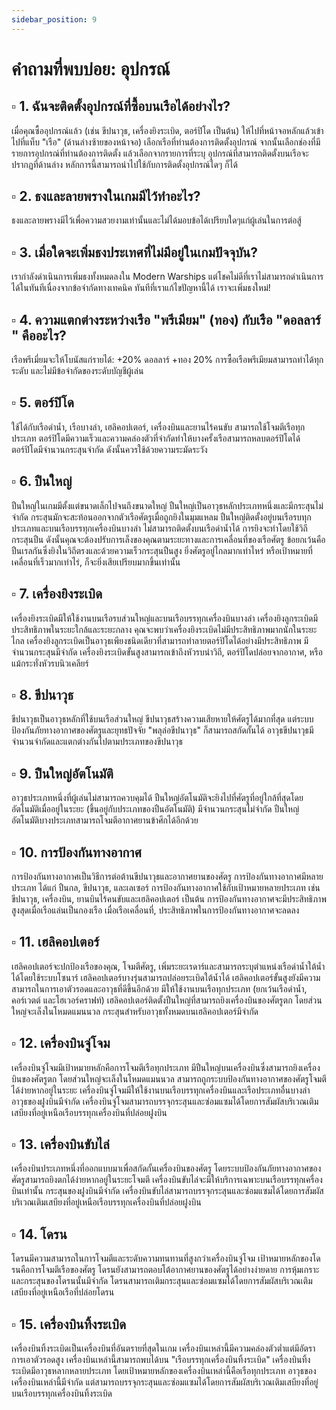 ```yaml
---
sidebar_position: 9
---
```


# คำถามที่พบบ่อย: อุปกรณ์

## ▫️ **1. ฉันจะติดตั้งอุปกรณ์ที่ซื้อบนเรือได้อย่างไร?**

เมื่อคุณซื้ออุปกรณ์แล้ว (เช่น ขีปนาวุธ, เครื่องยิงระเบิด, ตอร์ปิโด​ เป็นต้น) ให้ไปที่หน้าจอหลักแล้วเข้าไปที่แท็บ "เรือ" (ด้านล่างซ้ายของหน้าจอ) เลือกเรือที่ท่านต้องการติดตั้งอุปกรณ์​ จากนั้นเลือกช่องที่มีรายการอุปกรณ์​ที่ท่านต้องการติดตั้ง แล้วเลือกจากรายการที่ระบุ อุปกรณ์ที่สามารถติดตั้งบนเรือจะปรากฏที่ด้านล่าง หลักการนี้สามารถนำไปใช้กับการติดตั้งอุปกรณ์ใดๆ ก็ได้

## ▫️ **2. ธงและลายพรางในเกมมีไว้ทำอะไร?**

ธงและลายพรางมีไว้เพื่อความสวยงามเท่านั้นและไม่ได้มอบข้อได้เปรียบใดๆ​ แก่ผู้เล่นในการต่อสู้

## ▫️ **3. เมื่อใดจะเพิ่มธงประเทศที่ไม่มีอยู่ในเกมปัจจุบัน?**

เรากำลังดำเนินการเพิ่มธงทั้งหมดลงใน Modern Warships แต่โชคไม่ดีที่เราไม่สามารถดำเนินการได้ในทันทีเนื่องจากข้อจำกัดทางเทคนิค ทันทีที่เราแก้ไขปัญหานี้ได้ เราจะเพิ่มธงใหม่!

## ▫️ **4. ความแตกต่างระหว่างเรือ "พรีเมียม​" (ทอง) กับเรือ "ดอลลาร์​" คืออะไร?**

เรือพรีเมี่ยมจะให้โบนัสแก่รายได้:
+20% ดอลลาร์
+ทอง 20%
การซื้อเรือพรีเมียมสามารถทำได้ทุกระดับ และไม่มีข้อจำกัดของระดับบัญชีผู้เล่น

## ▫️ **5. ตอร์ปิโด**

ใช้ได้กับเรือดำน้ำ, เรือบางลำ, เฮลิคอปเตอร์, เครื่องบินและยานไร้คนขับ สามารถใช้โจมตีเรือทุกประเภท ตอร์ปิโดมีความเร็วและความคล่องตัวที่จำกัดทำให้บางครั้งเรือสามารถหลบตอร์ปิโดได้ ตอร์ปิโดมีจำนวนกระสุนจำกัด ดังนั้นควรใช้ด้วยความระมัดระวัง

## ▫️ **6. ปืนใหญ่**

ปืนใหญ่ในเกมมีตั้งแต่ขนาดเล็กไปจนถึงขนาดใหญ่ ปืนใหญ่เป็นอาวุธหลักประเภทหนึ่งและมีกระสุนไม่จำกัด กระสุนมักจะสะท้อนออกจากตัวเรือศัตรูเมื่อถูกยิงในมุมแหลม ปืนใหญ่ติดตั้งอยู่บนเรือรบทุกประเภทและบนเรือบรรทุกเครื่องบินบางลำ ไม่สามารถติดตั้งบนเรือดำน้ำได้ การยิงจะทำโดยใช้วิถีกระสุนปืน ดังนั้นคุณจะต้องปรับการเล็งของคุณตามระยะทางและการเคลื่อนที่ของเรือศัตรู ข้อยกเว้นคือปืนเรลกันซึ่งยิงในวิถีตรงและด้วยความเร็วกระสุนปืนสูง ยิ่งศัตรูอยู่ไกลมากเท่าไหร่ หรือเป้าหมายที่เคลื่อนที่เร็วมากเท่าไร่, ก็จะยิ่งเสียเปรียบมากขึ้นเท่านั้น

## ▫️ **7. เครื่องยิงระเบิด**

เครื่องยิงระเบิดมีให้ใช้งานบนเรือรบส่วนใหญ่และบนเรือบรรทุกเครื่องบินบางลำ เครื่องยิงลูกระเบิดมีประสิทธิภาพในระยะใกล้และระยะกลาง คุณจะพบว่าเครื่องยิงระเบิดไม่มีประสิทธิภาพมากนักในระยะไกล เครื่องยิงลูกระเบิดเป็นอาวุธเพียงชนิดเดียวที่สามารถทำลายตอร์ปิโดได้อย่างมีประสิทธิภาพ มีจำนวนกระสุนมีจำกัด เครื่องยิงระเบิดขั้นสูงสามารถเข้าถึงหัวรบนำวิถี, ตอร์ปิโดปล่อยจากอากาศ, หรือแม้กระทั่งหัวรบนิวเคลียร์​

## ▫️ **8. ขีปนาวุธ​**

ขีปนาวุธเป็นอาวุธหลักที่ใช้บนเรือส่วนใหญ่ ขีปนาวุธสร้างความเสียหายให้ศัตรูได้มากที่สุด แต่ระบบป้องกันภัยทางอากาศของศัตรูและยุทธปัจจัย "พลุล่อขีปนาวุธ" ก็สามารถสกัดกั้น​ได้ อาวุธขีปนาวุธมีจำนวนจำกัดและแตกต่างกันไปตามประเภทของขีปนาวุธ

## ▫️ **9. ปืนใหญ่อัตโนมัติ**

อาวุธประเภทหนึ่งที่ผู้เล่นไม่สามารถควบคุมได้ ปืนใหญ่อัตโนมัติจะยิงไปที่ศัตรูที่อยู่ใกล้ที่สุดโดยอัตโนมัติเมื่ออยู่ในระยะ (ขึ้นอยู่กับประเภทของปืนอัตโนมัติ) มีจำนวนกระสุนไม่จำกัด ปืนใหญ่อัตโนมัติ​บางประเภทสามารถโจมตีอากาศยาน​ข้าศึกได้อีกด้วย

## ▫️ **10. การป้องกันทางอากาศ**

การป้องกันทางอากาศเป็นวิธีการต่อต้านขีปนาวุธและอากาศยาน​ของศัตรู การป้องกันทางอากาศมีหลายประเภท ได้แก่ ปืนกล, ขีปนาวุธ, และเลเซอร์ การป้องกันทางอากาศใช้กับเป้าหมายหลายประเภท เช่น ขีปนาวุธ, เครื่องบิน, ยานบินไร้คนขับและเฮลิคอปเตอร์ เป็นต้น การป้องกันทางอากาศจะมีประสิทธิภาพสูงสุดเมื่อเรือแล่นเป็นกองเรือ เมื่อเรือเคลื่อนที่, ประสิทธิภาพในการป้องกันทางอากาศจะลดลง

## ▫️ **11. เฮลิคอปเตอร์**

เฮลิคอปเตอร์จะปกป้องเรือของคุณ, โจมตีศัตรู, เพิ่มระยะเรดาร์และสามารถระบุตำแหน่งเรือดำน้ำใต้น้ำได้โดยใช้ระบบโซนาร์ เฮลิคอปเตอร์บางรุ่นสามารถปล่อยระเบิดใต้น้ำได้ เฮลิคอปเตอร์ขั้นสูงยังมีความสามารถในการเอาตัวรอดและอาวุธที่ดีขึ้นอีกด้วย มีให้ใช้งานบนเรือทุกประเภท (ยกเว้นเรือดำน้ำ, คอร์เวตต์ และโฮเวอร์​คราฟท์​) เฮลิคอปเตอร์ติดตั้งปืนใหญ่ที่สามารถยิงเครื่องบินของศัตรูตก โดยส่วนใหญ่จะเล็งในโหมดแมนนวล กระสุนสำหรับอาวุธทั้งหมดบนเฮลิคอปเตอร์มีจำกัด

## ▫️ **12. เครื่องบินจู่โจม**

เครื่องบินจู่โจมมีเป้าหมายหลักคือการโจมตีเรือทุกประเภท มีปืนใหญ่บนเครื่องบินซึ่งสามารถยิงเครื่องบินของศัตรูตก โดยส่วนใหญ่จะเล็งในโหมดแมนนวล สามารถถูกระบบป้องกันทางอากาศของศัตรูโจมตีได้ง่ายหากอยู่ในระยะ เครื่องบินจู่โจมมีให้ใช้งานบนเรือบรรทุกเครื่องบินและเรือประเภทอื่นบางลำ อาวุธของฝูงบินมีจำกัด เครื่องบินจู่โจมสามารถบรรจุกระสุนและซ่อมแซมได้โดยการสัมผัสบริเวณเติมเสบียง​ที่อยู่เหนือเรือบรรทุกเครื่องบินที่ปล่อยฝูงบิน

## ▫️ **13. เครื่องบินขับไล่**

เครื่องบินประเภทหนึ่งที่ออกแบบมาเพื่อสกัดกั้นเครื่องบินของศัตรู โดยระบบป้องกันภัยทางอากาศของศัตรูสามารถยิงตกได้ง่ายหากอยู่ในระยะโจมตี เครื่องบินขับไล่จะมีให้บริการเฉพาะบนเรือบรรทุกเครื่องบินเท่านั้น กระสุนของฝูงบินมีจำกัด เครื่องบินขับไล่สามารถบรรจุกระสุนและซ่อมแซมได้โดยการสัมผัสบริเวณเติมเสบียง​ที่อยู่เหนือเรือบรรทุกเครื่องบินที่ปล่อยฝูงบิน​

## ▫️ **14. โดรน**

โดรนมีความสามารถในการโจมตีและระดับความทนทานที่สูงกว่าเครื่องบินจู่โจม เป้าหมายหลักของโดรนคือการโจมตีเรือของศัตรู โดรนยังสามารถตอบโต้อากาศยานของศัตรูได้อย่างง่ายดาย การหุ้มเกราะและกระสุนของโดรนนั้นมีจำกัด โดรนสามารถเติมกระสุนและซ่อมแซมได้โดยการสัมผัสบริเวณเติมเสบียง​ที่อยู่เหนือเรือที่ปล่อยโดรน

## ▫️ **15. เครื่องบินทิ้งระเบิด**

เครื่องบินทิ้งระเบิดเป็นเครื่องบินที่อันตรายที่สุดในเกม เครื่องบินเหล่านี้มีความคล่องตัวต่ำแต่มีอัตราการเอาตัวรอดสูง เครื่องบินเหล่านี้สามารถพบได้บน "เรือบรรทุกเครื่องบินทิ้งระเบิด​" เครื่องบินทิ้งระเบิดมีอาวุธหลากหลายประเภท โดยเป้าหมายหลักของเครื่องบินเหล่านี้คือเรือทุกประเภท อาวุธของเครื่องบินเหล่านี้มีจำกัด แต่สามารถบรรจุกระสุนและซ่อมแซมได้โดยการสัมผัสบริเวณ​เติมเสบียง​ที่อยู่​บนเรือบรรทุกเครื่องบินทิ้งระเบิด

